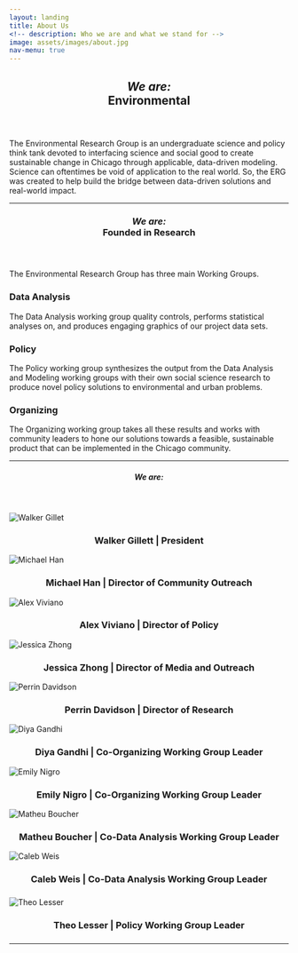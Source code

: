```yaml
---
layout: landing
title: About Us
<!-- description: Who we are and what we stand for -->
image: assets/images/about.jpg
nav-menu: true
---
```


<!-- Main -->
<div id="main" class="alt">

<!-- One -->
<section id="one">
	<div class="inner">
		<header class="major">
			<h1><i>We are:</i><br>Environmental</h1>
		</header>

<!-- Content One -->
<p>The Environmental Research Group is an undergraduate science and policy think tank devoted to interfacing science and social good to create sustainable change in Chicago through applicable, data-driven modeling. Science can oftentimes be void of application to the real world. So, the ERG was created to help build the bridge between data-driven solutions and real-world impact.</p>

<hr class="major" />

<!-- Two -->
<section id="one">
	<div class="inner">
		<header class="major">
			<h1><i>We are:</i><br>Founded in Research</h1>
		</header>

<!-- Content Two-->
<p>The Environmental Research Group has three main Working Groups. </p>
<div class="row">
	<div class="6u 12u$(small)">
		<h3>Data Analysis</h3>
		<p>The Data Analysis working group quality controls, performs statistical analyses on, and produces engaging graphics of our project data sets.</p>
	</div>
<!--	<div class="6u$ 12u$(small)">
		<h3>Modeling</h3>
		<p>The Modeling working group works with and develops geospatial and temporal environmental models, with particular interest in Machine Learning.</p>
	</div> -->
	<div class="6u 12u$(small)">
		<h3>Policy</h3>
		<p>The Policy working group synthesizes the output from the Data Analysis and Modeling working groups with their own social science research to produce novel policy solutions to environmental and urban problems.</p>
	</div>
	<div class="6u$ 12u$(small)">
		<h3>Organizing</h3>
		<p>The Organizing working group takes all these results and works with community leaders to hone our solutions towards a feasible, sustainable product that can be implemented in the Chicago community.</p>
	</div>
</div>

<hr class="major" />

<!-- Three -->
<section id="one">
	<div class="inner">
		<header class="major">
			<h1><i>We are:</i></h1>
		</header>

<!-- Content Three-->
<div class="row">
	<div class="row">
		<div class="4u 12u$(medium)">
			<img src="assets/images/img_walker.png" alt="Walker Gillet">
			<h3 style="text-align:center">Walker Gillett | President</h3>
		</div>
		<div class="4u 12u$(medium)">
			<img src="assets/images/img_michael.png" alt="Michael Han">
			<h3 style="text-align:center">Michael Han | Director of Community Outreach</h3>
		</div>
		<div class="4u$ 12u$(medium)">
			<img src="assets/images/img_alex.png" alt="Alex Viviano">
			<h3 style="text-align:center">Alex Viviano | Director of Policy</h3>
		</div>
    		<div class="4u 12u$(medium)">
			<img src="assets/images/img_jessica.png" alt="Jessica Zhong">
			<h3 style="text-align:center">Jessica Zhong | Director of Media and Outreach</h3>
		</div>
		<div class="4u 12u$(medium)">
			<img src="assets/images/img_perrin.png" alt="Perrin Davidson">
			<h3 style="text-align:center">Perrin Davidson | Director of Research</h3>
		</div>
		<div class="4u$ 12u$(medium)">
			<img src="assets/images/img_marianna.png" alt="Diya Gandhi">
			<h3 style="text-align:center">Diya Gandhi | Co-Organizing Working Group Leader</h3>
		</div>
		<div class="4u 12u$(medium)">
			<img src="assets/images/img_juni.png" alt="Emily Nigro">
			<h3 style="text-align:center">Emily Nigro | Co-Organizing Working Group Leader</h3>
		</div>
		<div class="4u 12u$(medium)">
			<img src="assets/images/img_jessica.png" alt="Matheu Boucher">
			<h3 style="text-align:center">Matheu Boucher | Co-Data Analysis Working Group Leader</h3>
		</div>
		<div class="4u$ 12u$(medium)">
			<img src="assets/images/img_jessica.png" alt="Caleb Weis">
			<h3 style="text-align:center">Caleb Weis | Co-Data Analysis Working Group Leader</h3>
		</div>
		<div class="4u 12u$(medium)">
			<h3 style="text-align:center"></h3>
			<h4 style="text-align:center"><i></i></h4>
		</div>
		<div class="4u 12u$(medium)">
			<img src="assets/images/img_jessica.png" alt="Theo Lesser">
			<h3 style="text-align:center">Theo Lesser | Policy Working Group Leader</h3>
		</div>
		<div class="4u$ 12u$(medium)">
			<h3 style="text-align:center"></h3>
			<h4 style="text-align:center"><i></i></h4>
		</div>
	</div>
</div>

<hr class="major" />

<!-- End -->
</div>
